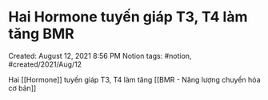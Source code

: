 # Hai Hormone tuyến giáp T3, T4 làm tăng BMR

Created: August 12, 2021 8:56 PM
Notion tags: #notion, #created/2021/Aug/12

Hai [[Hormone]] tuyến giáp T3, T4 làm tăng [[BMR - Năng lượng chuyển hóa cơ bản]]